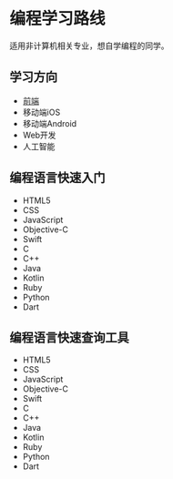 # 编程学习路线

适用非计算机相关专业，想自学编程的同学。

## 学习方向

* [前端](https://github.com/AaronYin0514/Road/blob/main/Front_end.md)
* 移动端iOS
* 移动端Android
* Web开发
* 人工智能

## 编程语言快速入门

* HTML5
* CSS
* JavaScript
* Objective-C
* Swift
* C
* C++
* Java
* Kotlin
* Ruby
* Python
* Dart

## 编程语言快速查询工具

* HTML5
* CSS
* JavaScript
* Objective-C
* Swift
* C
* C++
* Java
* Kotlin
* Ruby
* Python
* Dart